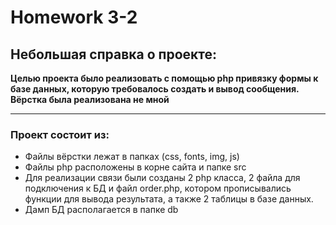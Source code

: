# Homework 3-2
## Небольшая справка о проекте:
**Целью проекта было реализовать с помощью php привязку формы к базе данных, которую требовалось создать и вывод сообщения. Вёрстка была реализована не мной**
****
### Проект состоит из:
* Файлы вёрстки лежат в папках (css, fonts, img, js)
* Файлы php расположены в корне сайта и папке src
* Для реализации связи были созданы 2 php класса, 2 файла для подключения к БД и файл order.php, котором прописывались функции для вывода результата, а также 2 таблицы в базе данных.
* Дамп БД располагается в папке db
